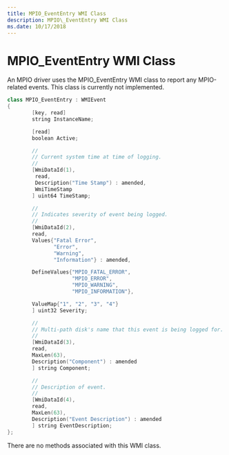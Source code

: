```yaml
---
title: MPIO_EventEntry WMI Class
description: MPIO\_EventEntry WMI Class
ms.date: 10/17/2018
---
```


# MPIO\_EventEntry WMI Class


An MPIO driver uses the MPIO\_EventEntry WMI class to report any MPIO-related events. This class is currently not implemented.

```cpp
class MPIO_EventEntry : WMIEvent
{
        [key, read]
        string InstanceName;

        [read]
        boolean Active;

        //
        // Current system time at time of logging.
        //
        [WmiDataId(1),
         read,
         Description("Time Stamp") : amended,
         WmiTimeStamp
        ] uint64 TimeStamp;

        //
        // Indicates severity of event being logged.
        //
        [WmiDataId(2),
        read,
        Values{"Fatal Error",
               "Error",
               "Warning",
               "Information"} : amended,

        DefineValues{"MPIO_FATAL_ERROR",
                     "MPIO_ERROR",
                     "MPIO_WARNING",
                     "MPIO_INFORMATION"},

        ValueMap{"1", "2", "3", "4"}
        ] uint32 Severity;

        //
        // Multi-path disk's name that this event is being logged for.
        //
        [WmiDataId(3),
        read,
        MaxLen(63),
        Description("Component") : amended
        ] string Component;

        //
        // Description of event.
        //
        [WmiDataId(4),
        read,
        MaxLen(63),
        Description("Event Description") : amended
        ] string EventDescription;
};
```

There are no methods associated with this WMI class.

 

 





